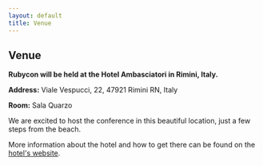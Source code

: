 ```yaml
---
layout: default
title: Venue
---
```


## Venue

**Rubycon will be held at the Hotel Ambasciatori in Rimini, Italy.**

**Address:** Viale Vespucci, 22, 47921 Rimini RN, Italy

**Room:** Sala Quarzo

We are excited to host the conference in this beautiful location, just a few steps from the beach.

More information about the hotel and how to get there can be found on the [hotel's website](https://www.hotelambasciatori.it/).
